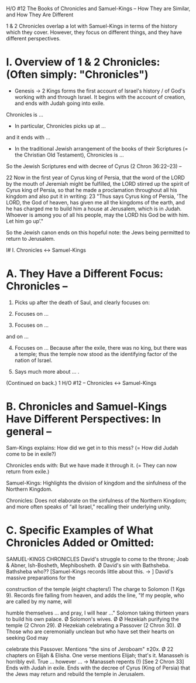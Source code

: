 H/O #12 The Books of Chronicles and Samuel-Kings – How They are Similar, and How They Are Different

1 & 2 Chronicles overlap a lot with Samuel-Kings in terms of the history which they cover. However, they focus on different things, and they have different perspectives.

# I. Overview of 1 & 2 Chronicles: (Often simply: "Chronicles")

 * Genesis → 2 Kings forms the first account of Israel's history / of God's working with and through Israel. It begins with the account of creation, and ends with Judah going into exile.

 Chronicles is …

 * In particular, Chronicles picks up at …

 and it ends with …

 * In the traditional Jewish arrangement of the books of their Scriptures (= the Christian Old
 Testament), Chronicles is …

 So the Jewish Scriptures end with decree of Cyrus (2 Chron 36:22–23) –

 22 Now in the first year of Cyrus king of Persia, that the word of the LORD by the mouth of Jeremiah might be fulfilled, the LORD stirred up the spirit of Cyrus king of Persia, so that he made a
 proclamation throughout all his kingdom and also put it in writing: 23
"Thus says Cyrus king of Persia,
'The LORD, the God of heaven, has given me all the kingdoms of the earth, and he has charged me to build him a house at Jerusalem, which is in Judah. Whoever is among you of all his people, may the LORD his God be with him. Let him go up’."

 So the Jewish canon ends on this hopeful note: the Jews being permitted to return to Jerusalem.




I# I. Chronicles ↔ Samuel-Kings

# A. They Have a Different Focus: Chronicles –

1. Picks up after the death of Saul, and clearly focuses on:

2. Focuses on …

3. Focuses on …

 and on …

4. Focuses on …
 Because after the exile, there was no king, but there was a temple; thus the temple now stood as the identifying factor of the nation of Israel.

5. Says much more about … .

(Continued on back.)
 1 H/O #12 – Chronicles ↔ Samuel-Kings
# B. Chronicles and Samuel-Kings Have Different Perspectives: In general –

 Sam-Kings explains: How did we get in to this mess? (= How did Judah come to be in exile?)

 Chronicles ends with: But we have made it through it. (= They can now return from exile.)

 Samuel-Kings: Highlights the division of kingdom and the sinfulness of the Northern Kingdom.

Chronicles: Does not elaborate on the sinfulness of the Northern Kingdom; and more often speaks of “all Israel,” recalling their underlying unity.


# C. Specific Examples of What Chronicles Added or Omitted:

 SAMUEL-KINGS
 CHRONICLES
 David's struggle to come to the throne; Joab & Abner, Ish-Bosheth, Mephibosheth.
 Ø
 David's sin with Bathsheba.
 Bathsheba who??
 [Samuel-Kings records little about this. → ] David's massive preparations for the

 construction of the temple (eight chapters!)
 The charge to Solomon (1 Kgs 9). Records fire falling from heaven, and adds the line,
 "If my people, who are called by my name, will

 humble themselves … and pray, I will hear …"
 Solomon taking thirteen years to build his own palace.
 Ø
 Solomon's wives.
 Ø
 Ø Hezekiah purifying the temple (2 Chron 29).
 Ø Hezekiah celebrating a Passover (2 Chron 30).
 Ø Those who are ceremonially unclean but who
 have set their hearts on seeking God may

 celebrate this Passover.
 Mentions "the sins of Jeroboam" ±20x.
 Ø
 22 chapters on Elijah & Elisha.
 One verse mentions Elijah; that's it.
 Manasseh is horribly evil. True … however …
 →
 Manasseh repents (!) [See 2 Chron 33]
 Ends with Judah in exile. Ends with the decree of Cyrus (King of Persia)
 that the Jews may return and rebuild the temple
 in Jerusalem.

